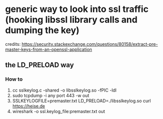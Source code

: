 # generic way to look into ssl traffic (hooking libssl library calls and dumping the key)

credits: https://security.stackexchange.com/questions/80158/extract-pre-master-keys-from-an-openssl-application

## the LD_PRELOAD way
### How to 
1. cc sslkeylog.c -shared -o libsslkeylog.so -fPIC -ldl 
2. sudo tcpdump -i any port 443 -w out
3. SSLKEYLOGFILE=premaster.txt LD_PRELOAD=./libsslkeylog.so curl https://heise.de
4. wireshark -o ssl.keylog_file:premaster.txt out

